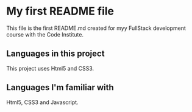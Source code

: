 # My first README file

This file is the first README.md created for myy FullStack development course with the Code Institute.

## Languages in this project

This project uses Html5 and CSS3.

## Languages I'm familiar with

Html5, CSS3 and Javascript.
